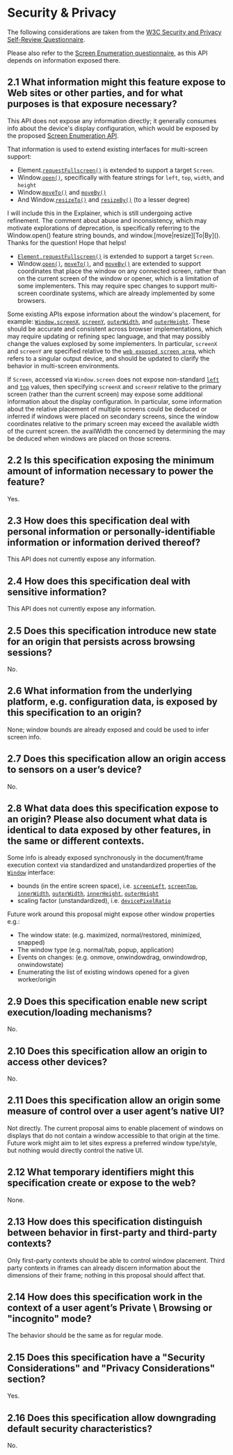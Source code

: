 # Security & Privacy

The following considerations are taken from the [W3C Security and Privacy
Self-Review Questionnaire](https://www.w3.org/TR/security-privacy-questionnaire).

Please also refer to the
[Screen Enumeration questionnaire](https://github.com/webscreens/screen-enumeration/blob/master/security_and_privacy.md),
as this API depends on information exposed there.

## 2.1 What information might this feature expose to Web sites or other parties, and for what purposes is that exposure necessary?

This API does not expose any information directly; it generally consumes info
about the device's display configuration, which would be exposed by the proposed
[Screen Enumeration API](https://github.com/webscreens/screen-enumeration).

That information is used to extend existing interfaces for multi-screen support:
* Element.[`requestFullscreen()`](https://fullscreen.spec.whatwg.org/#dom-element-requestfullscreen) is extended to support a target `Screen`.
* Window.[`open()`](https://html.spec.whatwg.org/multipage/window-object.html#dom-open), specifically with feature strings for `left`, `top`, `width`, and `height`
* Window.[`moveTo()`](https://drafts.csswg.org/cssom-view/#dom-window-moveto) and [`moveBy()`](https://drafts.csswg.org/cssom-view/#dom-window-moveby)
* And Window.[`resizeTo()`](https://drafts.csswg.org/cssom-view/#dom-window-resizeto) and [`resizeBy()`](https://drafts.csswg.org/cssom-view/#dom-window-resizeby) (to a lesser degree)

I will include this in the Explainer, which is still undergoing active refinement. The comment about abuse and inconsistency, which may motivate explorations of deprecation, is specifically referring to the Window.open() feature string bounds, and window.[move|resize][To|By]\(\).
Thanks for the question! Hope that helps!


* [`Element.requestFullscreen()`](https://developer.mozilla.org/en-US/docs/Web/API/Element/requestFullScreen)
is extended to support a target `Screen`.
* Window.[`open()`](https://html.spec.whatwg.org/multipage/window-object.html#dom-open),
[`moveTo()`](https://developer.mozilla.org/en-US/docs/Web/API/Window/moveTo),
and [`moveBy()`](https://developer.mozilla.org/en-US/docs/Web/API/Window/moveBy)
are extended to support coordinates that place the window on any connected
screen, rather than on the current screen of the window or opener, which is a
limitation of some implementers. This may require spec changes to support
multi-screen coordinate systems, which are already implemented by some browsers.

Some existing APIs expose information about the window's placement, for example:
[`Window.screenX`](https://drafts.csswg.org/cssom-view/#dom-window-screenx),
[`screenY`](https://drafts.csswg.org/cssom-view/#dom-window-screeny),
[`outerWidth`](https://drafts.csswg.org/cssom-view/#dom-window-outerwidth), and
[`outerHeight`](https://drafts.csswg.org/cssom-view/#dom-window-outerwidth).
These should be accurate and consistent across browser implementations, which
may require updating or refining spec language, and that may possibly change the
values explosed by some implementers. In particular, `screenX` and `screenY` are
specified relative to the
[`web exposed screen area`](https://drafts.csswg.org/cssom-view/#web-exposed-screen-area),
which refers to a singular output device, and should be updated to clarify the
behavior in multi-screen environments.

If `Screen`, accessed via `Window.screen` does not expose non-standard
[`left`](https://developer.mozilla.org/en-US/docs/Web/API/Screen/left) and
[`top`](https://developer.mozilla.org/en-US/docs/Web/API/Screen/top) values,
then specifying `screenX` and `screenY` relative to the primary screen (rather
than the current screen) may expose some additional information about the
display configuration. In particular, some information about the relative 
placement of multiple screens could be deduced or inferred if windows were
placed on secondary screens, since the window coordinates relative to the
primary screen may exceed the available width of the current screen.
the availWidth  the concerned by determining the 
may be deduced when windows are placed on those screens.

## 2.2 Is this specification exposing the minimum amount of information necessary to power the feature?

Yes.

## 2.3 How does this specification deal with personal information or personally-identifiable information or information derived thereof?

This API does not currently expose any information.

## 2.4 How does this specification deal with sensitive information?

This API does not currently expose any information.

## 2.5 Does this specification introduce new state for an origin that persists across browsing sessions?

No.

## 2.6 What information from the underlying platform, e.g. configuration data, is exposed by this specification to an origin?

None; window bounds are already exposed and could be used to infer screen info.

## 2.7 Does this specification allow an origin access to sensors on a user’s device?

No.

## 2.8 What data does this specification expose to an origin? Please also document what data is identical to data exposed by other features, in the same or different contexts.

Some info is already exposed synchronously in the document/frame execution
context via standardized and unstandardized properties of the
[`Window`](https://developer.mozilla.org/en-US/docs/Web/API/Window) interface:
* bounds (in the entire screen space), i.e.
[`screenLeft`](https://developer.mozilla.org/en-US/docs/Web/API/Window/screenLeft),
[`screenTop`](https://developer.mozilla.org/en-US/docs/Web/API/Window/screenTop),
[`innerWidth`](https://developer.mozilla.org/en-US/docs/Web/API/Window/innerWidth),
[`outerWidth`](https://developer.mozilla.org/en-US/docs/Web/API/Window/outerWidth),
[`innerHeight`](https://developer.mozilla.org/en-US/docs/Web/API/Window/innerHeight),
[`outerHeight`](https://developer.mozilla.org/en-US/docs/Web/API/Window/outerHeight)
* scaling factor (unstandardized), i.e.
[`devicePixelRatio`](https://developer.mozilla.org/en-US/docs/Web/API/Window/devicePixelRatio)

Future work around this proposal might expose other window properties e.g.:
* The window state: (e.g. maximized, normal/restored, minimized, snapped)
* The window type (e.g. normal/tab, popup, application)
* Events on changes: (e.g. onmove, onwindowdrag, onwindowdrop, onwindowstate)
* Enumerating the list of existing windows opened for a given worker/origin

## 2.9 Does this specification enable new script execution/loading mechanisms?

No.

## 2.10 Does this specification allow an origin to access other devices?

No.

## 2.11 Does this specification allow an origin some measure of control over a user agent’s native UI?

Not directly. The current proposal aims to enable placement of windows on
displays that do not contain a window accessible to that origin at the time.
Future work might aim to let sites express a preferred window type/style,
but nothing would directly control the native UI.

## 2.12 What temporary identifiers might this specification create or expose to the web?

None.

## 2.13 How does this specification distinguish between behavior in first-party and third-party contexts?

Only first-party contexts should be able to control window placement. Third
party contexts in iframes can already discern information about the dimensions
of their frame; nothing in this proposal should affect that.

## 2.14 How does this specification work in the context of a user agent’s Private \ Browsing or "incognito" mode?

The behavior should be the same as for regular mode.

## 2.15 Does this specification have a "Security Considerations" and "Privacy Considerations" section?

Yes.

## 2.16 Does this specification allow downgrading default security characteristics?

No.